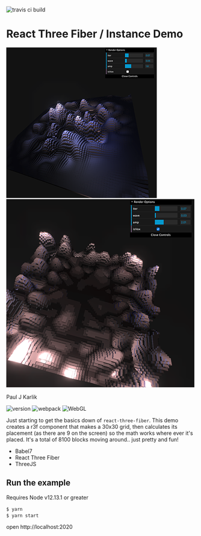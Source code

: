 ###

![travis ci build](https://travis-ci.org/pjkarlik/r3f-instances.svg?branch=master)

# React Three Fiber / Instance Demo

![simplex noise](splash.png)
![voxel noise](splash2.png)

Paul J Karlik

![version](https://img.shields.io/badge/version-0.0.1-e05d44.svg?style=flat-square) ![webpack](https://img.shields.io/badge/webpack-4.12.1-51b1c5.svg?style=flat-square) ![WebGL](https://img.shields.io/badge/webgl-GLSL-blue.svg?style=flat-square)

Just starting to get the basics down of ```react-three-fiber```. This demo creates a r3f component that makes a 30x30 grid, then calculates its placement  (as there are 9 on the screen) so the math works where ever it's placed. It's a total of 8100 blocks moving around.. just pretty and fun!

- Babel7
- React Three Fiber
- ThreeJS

## Run the example

Requires Node v12.13.1 or greater

```bash
$ yarn
$ yarn start
```

open http://localhost:2020
